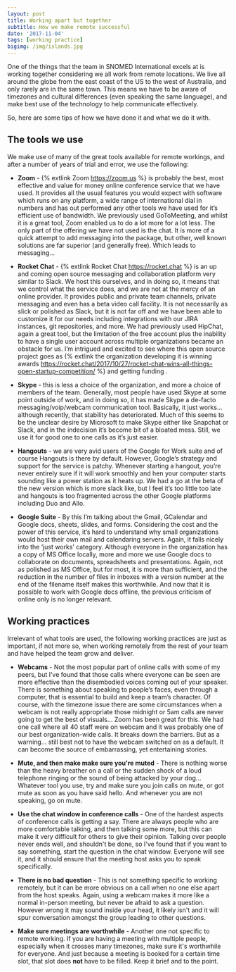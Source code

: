 ```yaml
---
layout: post
title: Working apart but together
subtitle: How we make remote successful
date: '2017-11-04'
tags: [working practice]
bigimg: /img/islands.jpg
---
```


One of the things that the team in SNOMED International excels at is working together considering we all work from remote locations. We live all around the globe from the east coast of the US to the west of Australia, and only rarely are in the same town. This means we have to be aware of timezones and cultural differences (even speaking the same language), and make best use of the technology to help communicate effectively.

So, here are some tips of how we have done it and what we do it with.

## The tools we use
We make use of many of the great tools available for remote workings, and after a number of years of trial and error, we use the following:

* **Zoom** - {% extlink Zoom https://zoom.us %} is probably the best, most effective and value for money online conference service that we have used. It provides all the usual features you would expect with software which runs on any platform, a wide range of international dial in numbers and has out performed any other tools we have used for it’s efficient use of bandwidth. We previously used GoToMeeting, and whilst it is a great tool, Zoom enabled us to do a lot more for a lot less. The only part of the offering we have not used is the chat. It is more of a quick attempt to add messaging into the package, but other, well known solutions are far superior (and generally free). Which leads to messaging...

* **Rocket Chat** - {% extlink Rocket Chat https://rocket.chat %} is an up and coming open source messaging and collaboration platform very similar to Slack. We host this ourselves, and in doing so, it means that we control what the service does, and we are not at the mercy of an online provider. It provides public and private team channels, private messaging and even has a beta video call facility. It is not necessarily as slick or polished as Slack, but it is not far off and we have been able to customize it for our needs including integrations with our JIRA instances, git repositories, and more. We had previously used HipChat, again a great tool, but the limitation of the free account plus the inability to have a single user account across multiple organizations became an obstacle for us. I’m intrigued and excited to see where this open source project goes as {% extlink the organization developing it is winning awards https://rocket.chat/2017/10/27/rocket-chat-wins-all-things-open-startup-competition/ %} and getting funding .

* **Skype** - this is less a choice of the organization, and more a choice of members of the team. Generally, most people have used Skype at some point outside of work, and in doing so, it has made Skype a de-facto messaging/voip/webcam communication tool. Basically, it just works... although recently, that stability has deteriorated. Much of this seems to be the unclear desire by Microsoft to make Skype either like Snapchat or Slack, and in the indecision it’s become bit of a bloated mess. Still, we use it for good one to one calls as it’s just easier.

* **Hangouts** - we are very avid users of the Google for Work suite and of course Hangouts is there by default. However, Google’s strategy and support for the service is patchy. Whenever starting a hangout, you’re never entirely sure if it will work smoothly and hen your computer starts sounding like a power station as it heats up. We had a go at the beta of the new version which is more slack like, but I feel it’s too little too late and hangouts is too fragmented across the other Google platforms including Duo and Allo.

* **Google Suite** - By this I’m talking about the Gmail, GCalendar and Google docs, sheets, slides, and forms. Considering the cost and the power of this service, it’s hard to understand why small organizations would host their own mail and calendaring servers. Again, it falls nicely into the ‘just works’ category. Although everyone in the organization has a copy of MS Office locally, more and more we use Google docs to collaborate on documents, spreadsheets and presentations. Again, not as polished as MS Office, but for most, it is more than sufficient, and the reduction in the number of files in inboxes with a version number at the end of the filename itself makes this worthwhile. And now that it is possible to work with Google docs offline, the previous criticism of online only is no longer relevant.


## Working practices
Irrelevant of what tools are used, the following working practices are just as important, if not more so, when working remotely from the rest of your team and have helped the team grow and deliver.

* **Webcams** - Not the most popular part of online calls with some of my peers, but I’ve found that those calls where everyone can be seen are more effective than the disembodied voices coming out of your speaker. There is something about speaking to people’s faces, even through a computer, that is essential to build and keep a team’s character. Of course, with the timezone issue there are some circumstances when a webcam is not really appropriate those midnight or 5am calls are never going to get the best of visuals... Zoom has been great for this. We had one call where all 40 staff were on webcam and it was probably one of our best organization-wide calls. It breaks down the barriers. But as a warning... still best not to have the webcam switched on as a default. It can become the source of embarrassing, yet entertaining stories.

* **Mute, and then make make sure you're muted** - There is nothing worse than the heavy breather on a call or the sudden shock of a loud telephone ringing or the sound of being attacked by your dog... Whatever tool you use, try and make sure you join calls on mute, or got mute as soon as you have said hello. And whenever you are not speaking, go on mute.

* **Use the chat window in conference calls** - One of the hardest aspects of conference calls is getting a say. There are always people who are more comfortable talking, and then talking some more, but this can make it very difficult for others to give their opinion. Talking over people never ends well, and shouldn't be done, so I've found that if you want to say something, start the question in the chat window. Everyone will see it, and it should ensure that the meeting host asks you to speak specifically.

* **There is no bad question** - This is not something specific to working remotely, but it can be more obvious on a call when no one else apart from the host speaks. Again, using a webcam makes it more like a normal in-person meeting, but never be afraid to ask a question. However wrong it may sound inside your head, it likely isn't and it will spur conversation amongst the group leading to other questions.

* **Make sure meetings are worthwhile** - Another one not specific to remote working. If you are having a meeting with multiple people, especially when it crosses many timezones, make sure it's worthwhile for everyone. And just because a meeting is booked for a certain time slot, that slot does **not** have to be filled. Keep it brief and to the point.
